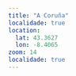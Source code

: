 ```yaml
---
title: "A Coruña"
localidade: true
location:
  lat: 43.3627
  lon: -8.4065
zoom: 14
localidade: true
---
```

